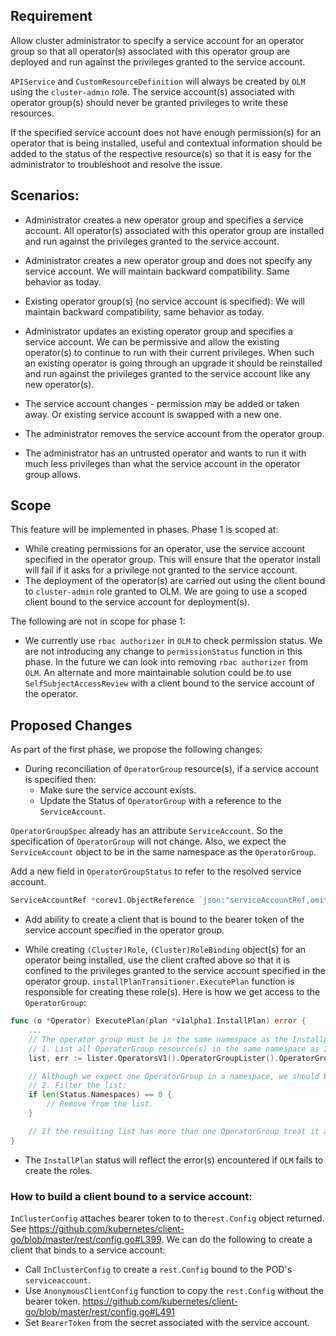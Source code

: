 ## Requirement
Allow cluster administrator to specify a service account for an operator group so that all operator(s) associated with this operator group are deployed and run against the privileges granted to the service account.

`APIService` and `CustomResourceDefinition` will always be created  by `OLM` using the `cluster-admin` role. The service account(s) associated with operator group(s) should never be granted privileges to write these resources.

If the specified service account does not have enough permission(s) for an operator that is being installed, useful and contextual information should be added to the status of the respective resource(s) so that it is easy for the administrator to troubleshoot and resolve the issue.

## Scenarios:
* Administrator creates a new operator group and specifies a service account. All operator(s) associated with this operator group are installed and run against the privileges granted to the service account.

* Administrator creates a new operator group and does not specify any service account. We will  maintain backward compatibility. Same behavior as today.

* Existing operator group(s) (no service account is specified): We will maintain backward compatibility, same behavior as today.

* Administrator updates an existing operator group and specifies a service account. We can be permissive and allow the existing operator(s) to continue to run with their current privileges. When such an existing operator is going through an upgrade it should be reinstalled and run against the privileges granted to the service account like any new operator(s).

* The service account changes - permission may be added or taken away. Or existing service account is swapped with a new one.

* The administrator removes the service account from the operator group.

* The administrator has an untrusted operator and wants to run it with much less privileges than what the service account in the operator group allows.

## Scope
This feature will be implemented in phases. Phase 1 is scoped at:
* While creating permissions for an operator, use the service account specified in the operator group. This will ensure that the operator install will fail if it asks for a privilege not granted to the service account.
* The deployment of the operator(s) are carried out using the client bound to `cluster-admin` role granted to OLM. We are going to use a scoped client bound to the service account for deployment(s).

The following are not in scope for phase 1:
* We currently use `rbac authorizer` in `OLM` to check permission status. We are not introducing any change to `permissionStatus` function in this phase. In the future we can look into removing `rbac authorizer` from `OLM`. An alternate and more maintainable solution could be to use `SelfSubjectAccessReview` with a client bound to the service account of the operator.


## Proposed Changes
As part of the first phase, we propose the following changes:
* During reconciliation of `OperatorGroup` resource(s), if a service account is specified then:
  * Make sure the service account exists.
  * Update the Status of `OperatorGroup` with a reference to the `ServiceAccount`.

`OperatorGroupSpec` already has an attribute `ServiceAccount`. So the specification of `OperatorGroup` will not change. Also, we expect the `ServiceAccount` object to be in the same namespace as the `OperatorGroup`.

Add a new field in `OperatorGroupStatus` to refer to the resolved service account.
```go
ServiceAccountRef *corev1.ObjectReference `json:"serviceAccountRef,omitempty"`
```

* Add ability to create a client that is bound to the bearer token of the service account specified in the operator group.

* While creating `(Cluster)Role`, `(Cluster)RoleBinding` object(s) for an operator being installed, use the client crafted above so that it is confined to the privileges granted to the service account specified in the operator group. `installPlanTransitioner.ExecutePlan` function is responsible for creating these role(s). Here is how we get access to the `OperatorGroup`:
```go
func (o *Operator) ExecutePlan(plan *v1alpha1.InstallPlan) error {
    ...
    // The operator group must be in the same namespace as the Installplan.
    // 1. List all OperatorGroup resource(s) in the same namespace as Installplan.
    list, err := lister.OperatorsV1().OperatorGroupLister().OperatorGroups(plan.GetNamespace()).List(labels.Everything())

    // Although we expect one OperatorGroup in a namespace, we should be defensive.
    // 2. Filter the list:
    if len(Status.Namespaces) == 0 {
        // Remove from the list.
    }

    // If the resulting list has more than one OperatorGroup treat it as an error condition.
}
```

* The `InstallPlan` status will reflect the error(s) encountered if `OLM` fails to create the roles.

### How to build a client bound to a service account:
`InClusterConfig` attaches bearer token to to the`rest.Config` object returned. See https://github.com/kubernetes/client-go/blob/master/rest/config.go#L399. We can do the following to create a client that binds to a service account:
* Call `InClusterConfig` to create a `rest.Config` bound to the POD's `serviceaccount`.
* Use `AnonymousClientConfig` function to copy the `rest.Config` without the bearer token. https://github.com/kubernetes/client-go/blob/master/rest/config.go#L491
* Set `BearerToken` from the secret associated with the service account.
